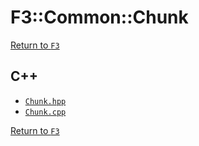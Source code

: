 # F3::Common::Chunk

[Return to `F3`](/docs/F3.md)

## C++

- [`Chunk.hpp`](/c++/include/Chunk.hpp)
- [`Chunk.cpp`](/c++/source/Chunk.cpp)

[Return to `F3`](/docs/F3.md)